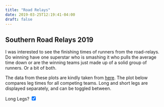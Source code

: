 ```yaml
---
title: "Road Relays"
date: 2019-03-25T12:19:41-04:00
draft: false
---
```

## Southern Road Relays 2019

I was interested to see the finishing times of runners from the road-relays. Do winning have one superstar who is smashing it 
who pulls the average time down or are the winning teams just made up of a solid group of runners. Or a bit of both.

The data from these plots are kindly taken from [here](http://www.mkac.org.uk/static/19seaarelay/19seaaheader.htm). The plot below compares 
leg times for all competing teams. Long and short legs are displayed separately, and can be toggled between.


  <div>
    <label for="switchLeg">
      Long Legs? <input type="checkbox" id="switchLeg" checked="True">
      <span aria-hidden="true"></span>
    </label>
  </div>
  
  
 

<div id="chart_div" style="height: 1000px; width: 100%; margin-top: 0; position: absolute; left: 10px">
